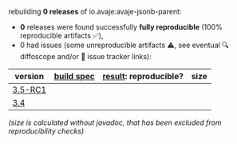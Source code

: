 rebuilding **0 releases** of io.avaje:avaje-jsonb-parent:
- **0** releases were found successfully **fully reproducible** (100% reproducible artifacts :white_check_mark:),
- 0 had issues (some unreproducible artifacts :warning:, see eventual :mag: diffoscope and/or :memo: issue tracker links):

| version | [build spec](/BUILDSPEC.md) | [result](https://reproducible-builds.org/docs/jvm/): reproducible? | size |
| -- | --------- | ------ | -- |
| [3.5-RC1](https://central.sonatype.com/artifact/io.avaje/avaje-jsonb-parent/3.5-RC1/pom) | | | |
| [3.4](https://central.sonatype.com/artifact/io.avaje/avaje-jsonb-parent/3.4/pom) | | | |

<i>(size is calculated without javadoc, that has been excluded from reproducibility checks)</i>
